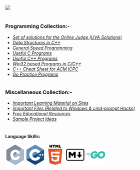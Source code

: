 <!--
**HypertextAssassin0273/HypertextAssassin0273** is a ✨ _special_ ✨ repository because its `README.md` (this file) appears on your GitHub profile.

Here are some ideas to get you started:

- 🔭 I’m currently working on ...
- 🌱 I’m currently learning ...
- 👯 I’m looking to collaborate on ...
- 🤔 I’m looking for help with ...
- 💬 Ask me about ...
- 📫 How to reach me: ...
- 😄 Pronouns: ...
- ⚡ Fun fact: ...
-->
<a href="#"><img src="https://badges.pufler.dev/visits/HypertextAssassin0273/HypertextAssassin0273"></a>
#
### Programming Collection:-
- [_Set of solutions for the Online Judge (UVA Solutions)_](https://github.com/HypertextAssassin0273/UVA-Solutions)
- [_Data Structures in C++_](https://github.com/HypertextAssassin0273/Mike-Mirzayanov---DS-And-Algo-Implementation)
- [_General Speed Programming_](https://github.com/HypertextAssassin0273/Spectre)
- [_Useful C Programs_](https://github.com/HypertextAssassin0273/Console_based_C-Programs)
- [_Useful C++ Programs_](https://github.com/HypertextAssassin0273/Console_based_Cpp-Programs)
- [_Win32 based Programs in C/C++_](https://github.com/HypertextAssassin0273/Win32_based_programs)
- [_C++ Cheat Sheet for ACM ICPC_](https://github.com/HypertextAssassin0273/cheat-sheet)
- [_Go Practice Programs_](https://github.com/HypertextAssassin0273/go-lang)
#
### Miscellaneous Collection:-
- [_Important Learning Material on Sites_](https://github.com/HypertextAssassin0273/HypertextAssassin0273/tree/master/Important%20Sites)
- [_Important Files (Related to Windows & cmd-prompt Hacks)_](https://github.com/HypertextAssassin0273/Important_Files)
- [_Free Educational Resources_](https://github.com/HypertextAssassin0273/Free-Educational-Resources)
- [_Sample Project Ideas_](https://github.com/HypertextAssassin0273/Projects)
#
#### Language Skills:
![](https://github.com/HypertextAssassin0273/HypertextAssassin0273/blob/master/logos/c_64x64.png)![](https://github.com/HypertextAssassin0273/HypertextAssassin0273/blob/master/logos/cpp_64x64.png)![](https://github.com/HypertextAssassin0273/HypertextAssassin0273/blob/master/logos/html_64x64.png)![](https://github.com/HypertextAssassin0273/HypertextAssassin0273/blob/master/logos/markdown_64x64.png)![](https://github.com/HypertextAssassin0273/HypertextAssassin0273/blob/master/logos/go_64x64.png)
